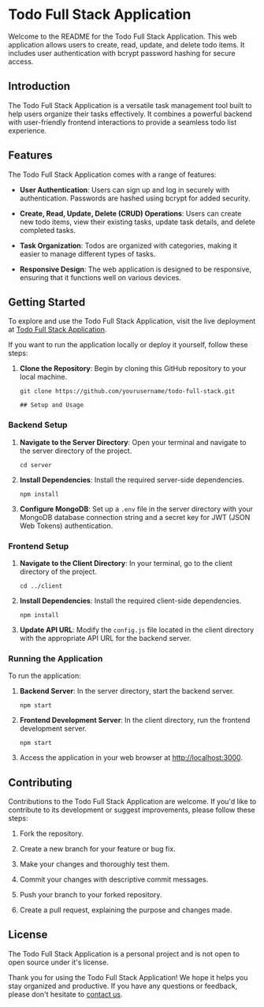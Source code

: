 # Todo Full Stack Application

Welcome to the README for the Todo Full Stack Application. This web application allows users to create, read, update, and delete todo items. It includes user authentication with bcrypt password hashing for secure access.

## Introduction

The Todo Full Stack Application is a versatile task management tool built to help users organize their tasks effectively. It combines a powerful backend with user-friendly frontend interactions to provide a seamless todo list experience.

## Features

The Todo Full Stack Application comes with a range of features:

- **User Authentication**: Users can sign up and log in securely with authentication. Passwords are hashed using bcrypt for added security.

- **Create, Read, Update, Delete (CRUD) Operations**: Users can create new todo items, view their existing tasks, update task details, and delete completed tasks.

- **Task Organization**: Todos are organized with categories, making it easier to manage different types of tasks.

- **Responsive Design**: The web application is designed to be responsive, ensuring that it functions well on various devices.

## Getting Started

To explore and use the Todo Full Stack Application, visit the live deployment at [Todo Full Stack Application](https://vizzusi-todo.vercel.app/).

If you want to run the application locally or deploy it yourself, follow these steps:

1. **Clone the Repository**: Begin by cloning this GitHub repository to your local machine.

   ```shell
   git clone https://github.com/yourusername/todo-full-stack.git

   ## Setup and Usage

### Backend Setup

1. **Navigate to the Server Directory**: Open your terminal and navigate to the server directory of the project.

    ```shell
    cd server
    ```

2. **Install Dependencies**: Install the required server-side dependencies.

    ```shell
    npm install
    ```

3. **Configure MongoDB**: Set up a `.env` file in the server directory with your MongoDB database connection string and a secret key for JWT (JSON Web Tokens) authentication.

### Frontend Setup

1. **Navigate to the Client Directory**: In your terminal, go to the client directory of the project.

    ```shell
    cd ../client
    ```

2. **Install Dependencies**: Install the required client-side dependencies.

    ```shell
    npm install
    ```

3. **Update API URL**: Modify the `config.js` file located in the client directory with the appropriate API URL for the backend server.

### Running the Application

To run the application:

1. **Backend Server**: In the server directory, start the backend server.

    ```shell
    npm start
    ```

2. **Frontend Development Server**: In the client directory, run the frontend development server.

    ```shell
    npm start
    ```

3. Access the application in your web browser at [http://localhost:3000](http://localhost:3000).

## Contributing

Contributions to the Todo Full Stack Application are welcome. If you'd like to contribute to its development or suggest improvements, please follow these steps:

1. Fork the repository.

2. Create a new branch for your feature or bug fix.

3. Make your changes and thoroughly test them.

4. Commit your changes with descriptive commit messages.

5. Push your branch to your forked repository.

6. Create a pull request, explaining the purpose and changes made.

## License

The Todo Full Stack Application is a personal project and is not open to open source under it's license.

Thank you for using the Todo Full Stack Application! We hope it helps you stay organized and productive. If you have any questions or feedback, please don't hesitate to [contact us](mailto:contact@todofullstackapp.com).
